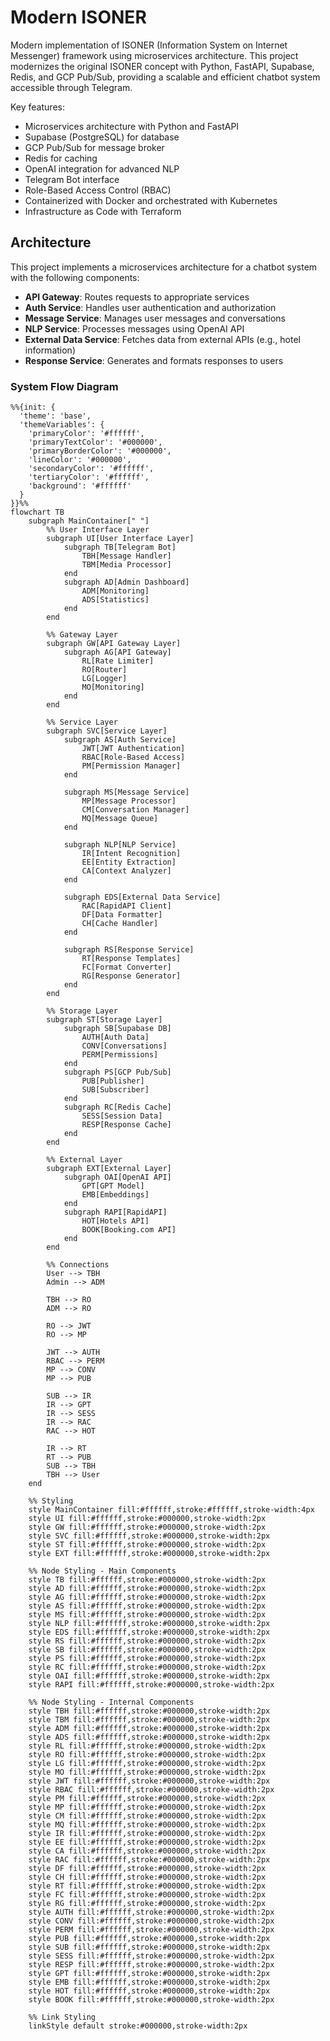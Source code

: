 # Modern ISONER

Modern implementation of ISONER (Information System on Internet Messenger) framework using microservices architecture. This project modernizes the original ISONER concept with Python, FastAPI, Supabase, Redis, and GCP Pub/Sub, providing a scalable and efficient chatbot system accessible through Telegram.

Key features:
- Microservices architecture with Python and FastAPI
- Supabase (PostgreSQL) for database
- GCP Pub/Sub for message broker
- Redis for caching
- OpenAI integration for advanced NLP
- Telegram Bot interface
- Role-Based Access Control (RBAC)
- Containerized with Docker and orchestrated with Kubernetes
- Infrastructure as Code with Terraform

## Architecture

This project implements a microservices architecture for a chatbot system with the following components:

- **API Gateway**: Routes requests to appropriate services
- **Auth Service**: Handles user authentication and authorization
- **Message Service**: Manages user messages and conversations
- **NLP Service**: Processes messages using OpenAI API
- **External Data Service**: Fetches data from external APIs (e.g., hotel information)
- **Response Service**: Generates and formats responses to users

### System Flow Diagram

```mermaid
%%{init: {
  'theme': 'base', 
  'themeVariables': { 
    'primaryColor': '#ffffff', 
    'primaryTextColor': '#000000', 
    'primaryBorderColor': '#000000', 
    'lineColor': '#000000', 
    'secondaryColor': '#ffffff', 
    'tertiaryColor': '#ffffff',
    'background': '#ffffff'
  }
}}%%
flowchart TB
    subgraph MainContainer[" "]
        %% User Interface Layer
        subgraph UI[User Interface Layer]
            subgraph TB[Telegram Bot]
                TBH[Message Handler]
                TBM[Media Processor]
            end
            subgraph AD[Admin Dashboard]
                ADM[Monitoring]
                ADS[Statistics]
            end
        end
        
        %% Gateway Layer
        subgraph GW[API Gateway Layer]
            subgraph AG[API Gateway]
                RL[Rate Limiter]
                RO[Router]
                LG[Logger]
                MO[Monitoring]
            end
        end
        
        %% Service Layer
        subgraph SVC[Service Layer]
            subgraph AS[Auth Service]
                JWT[JWT Authentication]
                RBAC[Role-Based Access]
                PM[Permission Manager]
            end
            
            subgraph MS[Message Service]
                MP[Message Processor]
                CM[Conversation Manager]
                MQ[Message Queue]
            end
            
            subgraph NLP[NLP Service]
                IR[Intent Recognition]
                EE[Entity Extraction]
                CA[Context Analyzer]
            end
            
            subgraph EDS[External Data Service]
                RAC[RapidAPI Client]
                DF[Data Formatter]
                CH[Cache Handler]
            end
            
            subgraph RS[Response Service]
                RT[Response Templates]
                FC[Format Converter]
                RG[Response Generator]
            end
        end
        
        %% Storage Layer
        subgraph ST[Storage Layer]
            subgraph SB[Supabase DB]
                AUTH[Auth Data]
                CONV[Conversations]
                PERM[Permissions]
            end
            subgraph PS[GCP Pub/Sub]
                PUB[Publisher]
                SUB[Subscriber]
            end
            subgraph RC[Redis Cache]
                SESS[Session Data]
                RESP[Response Cache]
            end
        end
        
        %% External Layer
        subgraph EXT[External Layer]
            subgraph OAI[OpenAI API]
                GPT[GPT Model]
                EMB[Embeddings]
            end
            subgraph RAPI[RapidAPI]
                HOT[Hotels API]
                BOOK[Booking.com API]
            end
        end
        
        %% Connections
        User --> TBH
        Admin --> ADM
        
        TBH --> RO
        ADM --> RO
        
        RO --> JWT
        RO --> MP
        
        JWT --> AUTH
        RBAC --> PERM
        MP --> CONV
        MP --> PUB
        
        SUB --> IR
        IR --> GPT
        IR --> SESS
        IR --> RAC
        RAC --> HOT
        
        IR --> RT
        RT --> PUB
        SUB --> TBH
        TBH --> User
    end

    %% Styling
    style MainContainer fill:#ffffff,stroke:#ffffff,stroke-width:4px
    style UI fill:#ffffff,stroke:#000000,stroke-width:2px
    style GW fill:#ffffff,stroke:#000000,stroke-width:2px
    style SVC fill:#ffffff,stroke:#000000,stroke-width:2px
    style ST fill:#ffffff,stroke:#000000,stroke-width:2px
    style EXT fill:#ffffff,stroke:#000000,stroke-width:2px
    
    %% Node Styling - Main Components
    style TB fill:#ffffff,stroke:#000000,stroke-width:2px
    style AD fill:#ffffff,stroke:#000000,stroke-width:2px
    style AG fill:#ffffff,stroke:#000000,stroke-width:2px
    style AS fill:#ffffff,stroke:#000000,stroke-width:2px
    style MS fill:#ffffff,stroke:#000000,stroke-width:2px
    style NLP fill:#ffffff,stroke:#000000,stroke-width:2px
    style EDS fill:#ffffff,stroke:#000000,stroke-width:2px
    style RS fill:#ffffff,stroke:#000000,stroke-width:2px
    style SB fill:#ffffff,stroke:#000000,stroke-width:2px
    style PS fill:#ffffff,stroke:#000000,stroke-width:2px
    style RC fill:#ffffff,stroke:#000000,stroke-width:2px
    style OAI fill:#ffffff,stroke:#000000,stroke-width:2px
    style RAPI fill:#ffffff,stroke:#000000,stroke-width:2px

    %% Node Styling - Internal Components
    style TBH fill:#ffffff,stroke:#000000,stroke-width:2px
    style TBM fill:#ffffff,stroke:#000000,stroke-width:2px
    style ADM fill:#ffffff,stroke:#000000,stroke-width:2px
    style ADS fill:#ffffff,stroke:#000000,stroke-width:2px
    style RL fill:#ffffff,stroke:#000000,stroke-width:2px
    style RO fill:#ffffff,stroke:#000000,stroke-width:2px
    style LG fill:#ffffff,stroke:#000000,stroke-width:2px
    style MO fill:#ffffff,stroke:#000000,stroke-width:2px
    style JWT fill:#ffffff,stroke:#000000,stroke-width:2px
    style RBAC fill:#ffffff,stroke:#000000,stroke-width:2px
    style PM fill:#ffffff,stroke:#000000,stroke-width:2px
    style MP fill:#ffffff,stroke:#000000,stroke-width:2px
    style CM fill:#ffffff,stroke:#000000,stroke-width:2px
    style MQ fill:#ffffff,stroke:#000000,stroke-width:2px
    style IR fill:#ffffff,stroke:#000000,stroke-width:2px
    style EE fill:#ffffff,stroke:#000000,stroke-width:2px
    style CA fill:#ffffff,stroke:#000000,stroke-width:2px
    style RAC fill:#ffffff,stroke:#000000,stroke-width:2px
    style DF fill:#ffffff,stroke:#000000,stroke-width:2px
    style CH fill:#ffffff,stroke:#000000,stroke-width:2px
    style RT fill:#ffffff,stroke:#000000,stroke-width:2px
    style FC fill:#ffffff,stroke:#000000,stroke-width:2px
    style RG fill:#ffffff,stroke:#000000,stroke-width:2px
    style AUTH fill:#ffffff,stroke:#000000,stroke-width:2px
    style CONV fill:#ffffff,stroke:#000000,stroke-width:2px
    style PERM fill:#ffffff,stroke:#000000,stroke-width:2px
    style PUB fill:#ffffff,stroke:#000000,stroke-width:2px
    style SUB fill:#ffffff,stroke:#000000,stroke-width:2px
    style SESS fill:#ffffff,stroke:#000000,stroke-width:2px
    style RESP fill:#ffffff,stroke:#000000,stroke-width:2px
    style GPT fill:#ffffff,stroke:#000000,stroke-width:2px
    style EMB fill:#ffffff,stroke:#000000,stroke-width:2px
    style HOT fill:#ffffff,stroke:#000000,stroke-width:2px
    style BOOK fill:#ffffff,stroke:#000000,stroke-width:2px

    %% Link Styling
    linkStyle default stroke:#000000,stroke-width:2px
```